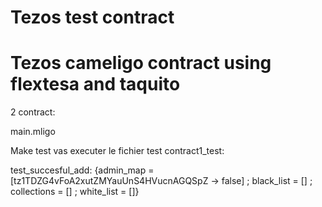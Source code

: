 # Tezos test contract

# Tezos cameligo contract using flextesa and taquito

2 contract:

main.mligo

Make test vas executer le fichier test contract1_test:

test_succesful_add:
{admin_map = [tz1TDZG4vFoA2xutZMYauUnS4HVucnAGQSpZ -> false] ; black_list = [] ; collections = [] ; white_list = []}

